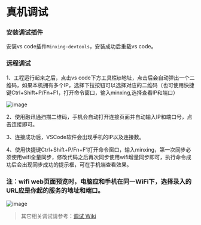 # 真机调试

### 安装调试插件
安装vs code插件`Minxing-devtools`，安装成功后重载vs code。

### 远程调试
1、工程运行起来之后，点击vs code下方工具栏ip地址，点击后会自动弹出一个二维码，如果本机拥有多个IP，选择下拉按钮可以选择对应的二维码（也可使用快捷键Ctrl+Shift+P/Fn+F1，打开命令窗口，输入minxing,选择查看IP和端口）

![image](/t-erweima.png)

2、使用融讯通扫描二维码，手机会自动打开连接页面并自动输入IP和端口号，点击连接即可。

3、连接成功后，VSCode软件会出现手机的IP以及连接数。

4、使用快捷键Ctrl+Shift+P/Fn+F1打开命令窗口，输入minxing，第一次同步必须使用wifi全量同步，修改代码之后再次同步使用wifi增量同步即可，执行命令成功后会出现同步成功的提示框，可在手机端查看效果。

### 注：wifi web页面预览时，电脑应和手机在同一WiFi下，选择录入的URL应是你起的服务的地址和端口。

![image](/t-webView.png)

> 其它相关调试请参考：[调试 Wiki](https://www.minxing365.com/docs/html5/ide/VSCode/debugPrepare.html)